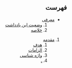 <div dir="auto">

## فهرست

- [معرفی](./Abstract.md#معرفی)
    1. [وضعیت این یادداشت](./Abstract.md#وضعیت-این-یادداشت)
    2. [خلاصه](./Abstract.md#خلاصه)

1. [مقدمه](./Introduction.md#مقدمه)
    1. [هدف](./Introduction.md#هدف)
    2. [الزامات](./Introduction.md#)
    3. [واژه شناسی](./Introduction.md#)
    4. [ـ](./Introduction.md#)

</div>
